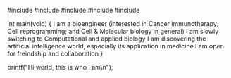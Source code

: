 #include <humans>
#include <networks>
#include <robots>
#include <aliens>
#include <human-robots chimeras>

int main(void)
{
   I am a bioengineer (interested in Cancer immunotherapy; Cell reprogramming; and Cell & Molecular biology in general)
   I am slowly switching to Computational and applied biology
   I am discovering the artificial intelligence world, especially its application in medicine
   I am open for freindship and collaboration
}

printf("Hi world, this is who I am\n");
